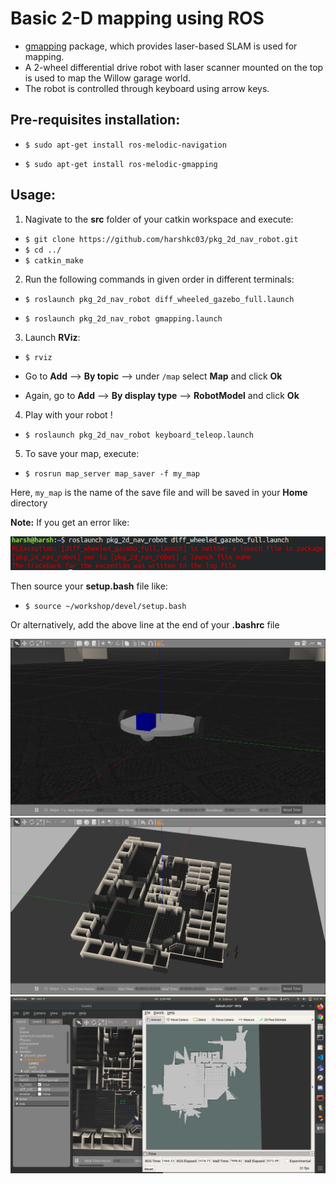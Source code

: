 # Basic 2-D mapping using ROS

+ [gmapping](http://wiki.ros.org/gmapping) package, which provides laser-based SLAM is used for mapping.
+ A 2-wheel differential drive robot with laser scanner mounted on the top is used to map the Willow garage world.
+ The robot is controlled through keyboard using arrow keys.

## Pre-requisites installation:

+ `$ sudo apt-get install ros-melodic-navigation`

+ `$ sudo apt-get install ros-melodic-gmapping`

## Usage:

1. Nagivate to the **src** folder of your catkin workspace and execute:

+ `$ git clone https://github.com/harshkc03/pkg_2d_nav_robot.git`
+ `$ cd ../`
+ `$ catkin_make`


2. Run the following commands in given order in different terminals:

+ `$ roslaunch pkg_2d_nav_robot diff_wheeled_gazebo_full.launch`
  
+ `$ roslaunch pkg_2d_nav_robot gmapping.launch`


3. Launch **RViz**:

+ `$ rviz`

+ Go to **Add** --> **By topic** --> under `/map` select **Map** and click **Ok**
+ Again, go to **Add** --> **By display type** --> **RobotModel** and click **Ok**


4. Play with your robot !

+ `$ roslaunch pkg_2d_nav_robot keyboard_teleop.launch`

5. To save your map, execute:

+ `$ rosrun map_server map_saver -f my_map`

Here, `my_map` is the name of the save file and will be saved in your **Home** directory

**Note:** If you get an error like:

![](./assets/error.png)

Then source your **setup.bash** file like:

+ `$ source ~/workshop/devel/setup.bash`

Or alternatively, add the above line at the end of your **.bashrc** file

![](./assets/robot.png)
![](./assets/willow.png)
![](./assets/mapping.png)
